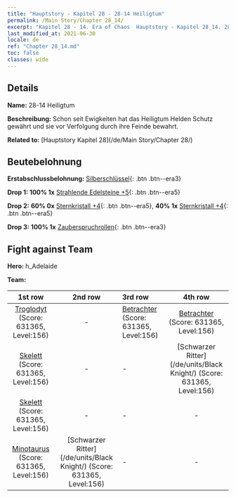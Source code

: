 ```yaml
---
title: "Hauptstory - Kapitel 28 - 28-14 Heiligtum"
permalink: /Main Story/Chapter 28_14/
excerpt: "Kapitel 28 - 14. Era of Chaos  Hauptstory - Kapitel 28_14. 28-14 Heiligtum"
last_modified_at: 2021-06-30
locale: de
ref: "Chapter 28_14.md"
toc: false
classes: wide
---
```


## Details

 **Name:** 28-14 Heiligtum

 **Beschreibung:** Schon seit Ewigkeiten hat das Heiligtum Helden Schutz gewährt und sie vor Verfolgung durch ihre Feinde bewahrt.

 **Related to:** [Hauptstory Kapitel 28](/de/Main Story/Chapter 28/)

## Beutebelohnung

 **Erstabschlussbelohnung:** [Silberschlüssel](/ItemsDE/con_693/){: .btn .btn--era3}

 **Drop 1:** **100% 1x** [Strahlende Edelsteine +5](/ItemsDE/mat_100/){: .btn .btn--era5}

 **Drop 2:** **60% 0x** [Sternkristall +4](/ItemsDE/mat_94/){: .btn .btn--era5}, **40% 1x** [Sternkristall +4](/ItemsDE/mat_94/){: .btn .btn--era5}

 **Drop 3:** **100% 1x** [Zauberspruchrollen](/ItemsDE/con_694/){: .btn .btn--era3}


## Fight against Team
 **Hero:** h_Adelaide

 **Team:**


  | 1st row | 2nd row | 3rd row | 4th row |
  |:----:|:----:|:----|:----:|
  | [Troglodyt](/de/units/Troglodyte/) (Score: 631365, Level:156)  | - | [Betrachter](/de/units/Beholder/) (Score: 631365, Level:156)  | [Betrachter](/de/units/Beholder/) (Score: 631365, Level:156)  |
  | [Skelett](/de/units/Skeleton/) (Score: 631365, Level:156)  | - | - | [Schwarzer Ritter](/de/units/Black Knight/) (Score: 631365, Level:156)  |
  | [Skelett](/de/units/Skeleton/) (Score: 631365, Level:156)  | - | - | - |
  | [Minotaurus](/de/units/Minotaur/) (Score: 631365, Level:156)  | [Schwarzer Ritter](/de/units/Black Knight/) (Score: 631365, Level:156)  | - | - |


